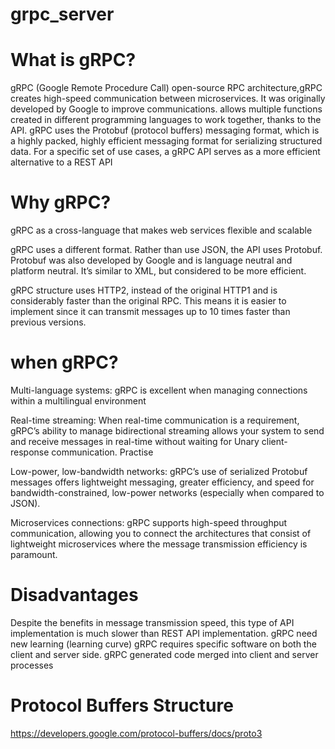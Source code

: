 # grpc_server
# What is gRPC?

gRPC (Google Remote Procedure Call)
open-source RPC architecture,gRPC creates high-speed communication between microservices. It was originally developed by Google to improve communications.
allows multiple functions created in different programming languages to work together, thanks to the API. 
gRPC uses the Protobuf (protocol buffers) messaging format, which is a highly packed, highly efficient messaging format for serializing structured data. 
For a specific set of use cases, a gRPC API serves as a more efficient alternative to a REST API

# Why gRPC?
gRPC as a cross-language that makes web services flexible and scalable

gRPC uses a different format. Rather than use JSON, the API uses Protobuf. Protobuf was also developed by Google and is language neutral and platform neutral.
It’s similar to XML, but considered to be more efficient. 

gRPC structure uses HTTP2, instead of the original HTTP1 and is considerably faster than the original RPC.
This means it is easier to implement since it can transmit messages up to 10 times faster than previous versions.

# when gRPC?

Multi-language systems: gRPC is excellent when managing connections within a multilingual environment

Real-time streaming: When real-time communication is a requirement, gRPC’s ability to manage bidirectional streaming allows your system to send and receive messages in real-time without waiting for Unary client-response communication. 
Practise

Low-power, low-bandwidth networks: gRPC’s use of serialized Protobuf messages offers lightweight messaging, greater efficiency, and speed for bandwidth-constrained, low-power networks (especially when compared to JSON).

Microservices connections: gRPC supports high-speed throughput communication, allowing you to connect the architectures that consist of lightweight microservices where the message transmission efficiency is paramount. 

# Disadvantages 

Despite the benefits in message transmission speed, this type of API implementation is much slower than REST API implementation.
gRPC need new learning (learning curve) 
gRPC requires specific software on both the client and server side. gRPC generated code merged into client and server processes
 
 
# Protocol Buffers Structure
https://developers.google.com/protocol-buffers/docs/proto3

